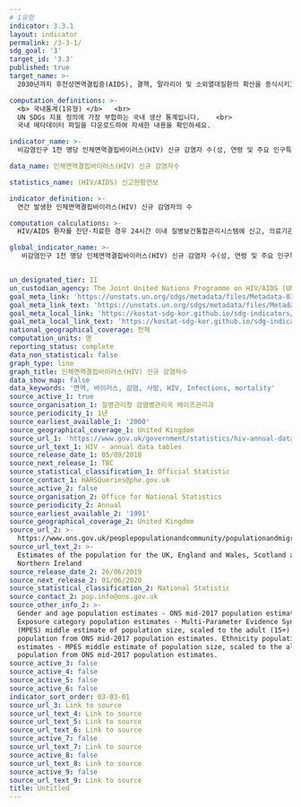 ```yaml
---
# 1유형
indicator: 3.3.1
layout: indicator
permalink: /3-3-1/
sdg_goal: '3'
target_id: '3.3'
published: true
target_name: >-
  2030년까지 후천성면역결핍증(AIDS), 결핵, 말라리아 및 소외열대질환의 확산을 종식시키고 간염, 수인성 질병 및 기타 전염성 질병 방지

computation_definitions: >-
  <b> 국내통계(1유형) </b>   <br>
  UN SDGs 지표 정의에 가장 부합하는 국내 생산 통계입니다.    <br>
  국내 메타데이터 파일을 다운로드하여 자세한 내용을 확인하세요.

indicator_name: >-
  비감염인구 1천 명당 인체면역결핍바이러스(HIV) 신규 감염자 수(성, 연령 및 주요 인구특성별)

data_name: 인체면역결핍바이러스(HIV) 신규 감염자수

statistics_name: (HIV/AIDS) 신고현황연보

indicator_definition: >-
  연간 발생한 인체면역결핍바이러스(HIV) 신규 감염자의 수

computation_calculations: >-
  HIV/AIDS 환자를 진단·치료한 경우 24시간 이내 질병보건통합관리시스템에 신고, 의료기관(보건소 포함)에서 신고 자료를 수집하여 집계

global_indicator_name: >-
   비감염인구 1천 명당 인체면역결핍바이러스(HIV) 신규 감염자 수(성, 연령 및 주요 인구특성별)


un_designated_tier: II
un_custodian_agency: The Joint United Nations Programme on HIV/AIDS (UNAIDS)
goal_meta_link: 'https://unstats.un.org/sdgs/metadata/files/Metadata-03-03-01.pdf'
goal_meta_link_text: 'https://unstats.un.org/sdgs/metadata/files/Metadata-03-03-01.pdf'
goal_meta_local_link: 'https://kostat-sdg-kor.github.io/sdg-indicators/public/data/Metadata-03-03-01_KOR.pdf'
goal_meta_local_link_text: 'https://kostat-sdg-kor.github.io/sdg-indicators/public/data/Metadata-03-03-01_KOR.pdf'
national_geographical_coverage: 전체
computation_units: 명
reporting_status: complete
data_non_statistical: false
graph_type: line
graph_title: 인체면역결핍바이러스(HIV) 신규 감염자수
data_show_map: false
data_keywords: '면역, 바이러스, 감염, 사망, HIV, Infections, mortality'
source_active_1: true
source_organisation_1: 질병관리청 감염병관리국 에이즈관리과
source_periodicity_1: 1년
source_earliest_available_1: '2000'
source_geographical_coverage_1: United Kingdom
source_url_1: 'https://www.gov.uk/government/statistics/hiv-annual-data-tables'
source_url_text_1: HIV - annual data tables
source_release_date_1: 05/09/2018
source_next_release_1: TBC
source_statistical_classification_1: Official Statistic
source_contact_1: HARSQueries@phe.gov.uk
source_active_2: false
source_organisation_2: Office for National Statistics
source_periodicity_2: Annual
source_earliest_available_2: '1991'
source_geographical_coverage_2: United Kingdom
source_url_2: >-
  https://www.ons.gov.uk/peoplepopulationandcommunity/populationandmigration/populationestimates/datasets/populationestimatesforukenglandandwalesscotlandandnorthernireland
source_url_text_2: >-
  Estimates of the population for the UK, England and Wales, Scotland and
  Northern Ireland
source_release_date_2: 26/06/2019
source_next_release_2: 01/06/2020
source_statistical_classification_2: National Statistic
source_contact_2: pop.info@ons.gov.uk
source_other_info_2: >-
  Gender and age population estimates - ONS mid-2017 population estimates.
  Exposure category population estimates - Multi-Parameter Evidence Synthesis
  (MPES) middle estimate of population size, scaled to the adult (15+)
  population from ONS mid-2017 population estimates. Ethnicity population
  estimates - MPES middle estimate of population size, scaled to the all-age
  population from ONS mid-2017 population estimates.
source_active_3: false
source_active_4: false
source_active_5: false
source_active_6: false
indicator_sort_order: 03-03-01
source_url_3: Link to source
source_url_text_4: Link to source
source_url_text_5: Link to source
source_url_text_6: Link to source
source_active_7: false
source_url_text_7: Link to source
source_active_8: false
source_url_text_8: Link to source
source_active_9: false
source_url_text_9: Link to source
title: Untitled
---
```



